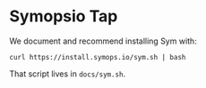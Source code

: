 # Symopsio Tap

We document and recommend installing Sym with:

`curl https://install.symops.io/sym.sh | bash`

That script lives in `docs/sym.sh`. 
